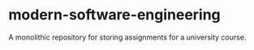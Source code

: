 # modern-software-engineering
A monolithic repository for storing assignments for a university course.
